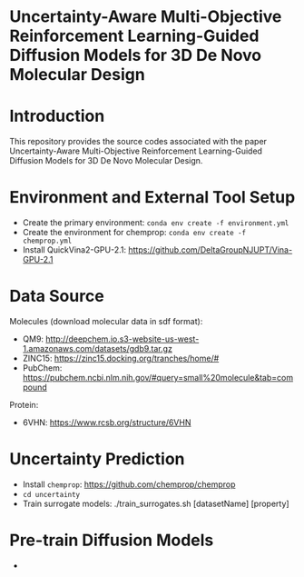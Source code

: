 # Uncertainty-Aware Multi-Objective Reinforcement Learning-Guided Diffusion Models for 3D De Novo Molecular Design

# Introduction
This repository provides the source codes associated with the paper Uncertainty-Aware Multi-Objective Reinforcement Learning-Guided Diffusion Models for 3D De Novo Molecular Design.

# Environment and External Tool Setup
- Create the primary environment: ```conda env create -f environment.yml```
- Create the environment for chemprop: ```conda env create -f chemprop.yml```
- Install QuickVina2-GPU-2.1: https://github.com/DeltaGroupNJUPT/Vina-GPU-2.1

# Data Source
Molecules (download molecular data in sdf format):
- QM9: http://deepchem.io.s3-website-us-west-1.amazonaws.com/datasets/gdb9.tar.gz
- ZINC15: https://zinc15.docking.org/tranches/home/#
- PubChem: https://pubchem.ncbi.nlm.nih.gov/#query=small%20molecule&tab=compound

Protein:
- 6VHN: https://www.rcsb.org/structure/6VHN

# Uncertainty Prediction
- Install ```chemprop```: https://github.com/chemprop/chemprop
- ```cd uncertainty```
- Train surrogate models: ./train_surrogates.sh [datasetName] [property]

# Pre-train Diffusion Models
- 





